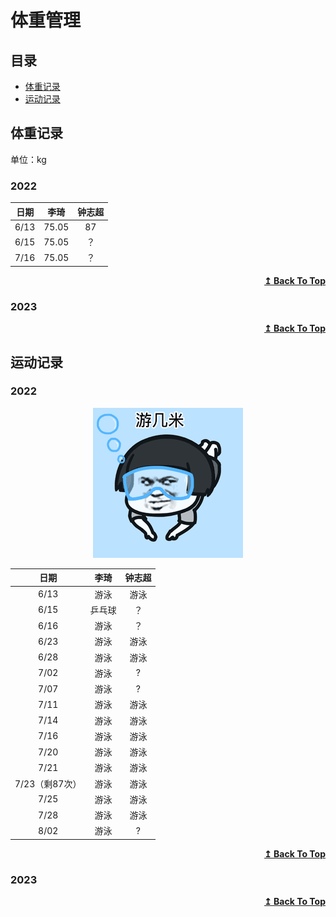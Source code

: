 # 体重管理

## 目录
- [体重记录](#体重记录)
- [运动记录](#运动记录)
## 体重记录

单位：kg
### 2022


<div align="center">

| 日期 | 李琦 | 钟志超 |
| :---: | :---: |  :---: | 
|6/13|75.05| 87| 
|6/15|75.05| ？| 
|7/16|75.05| ？| 
    
</div>

<div align="right">
    <b><a href="#目录">↥ Back To Top</a></b>
</div>

### 2023


<div align="right">
    <b><a href="#目录">↥ Back To Top</a></b>
</div>


## 运动记录

### 2022
<div align="center">
  <img src="images/游泳.gif"/>
</div>

<div align="center">

| 日期 | 李琦 | 钟志超 |
| :---: | :---: |  :---: | 
|6/13|游泳| 游泳| 
|6/15|乒乓球| ？| 
|6/16|游泳| ？|
|6/23|游泳| 游泳| 
|6/28|游泳| 游泳| 
|7/02|游泳| ?| 
|7/07|游泳| ?| 
|7/11|游泳|游泳| 
|7/14|游泳|游泳| 
|7/16|游泳|游泳| 
|7/20|游泳|游泳|     
|7/21|游泳|游泳|
|7/23（剩87次）|游泳|游泳|     
|7/25|游泳|游泳|     
|7/28|游泳|游泳|    
|8/02|游泳|?|     
</div>

<div align="right">
    <b><a href="#目录">↥ Back To Top</a></b>
</div>

### 2023


<div align="right">
    <b><a href="#目录">↥ Back To Top</a></b>
</div>
